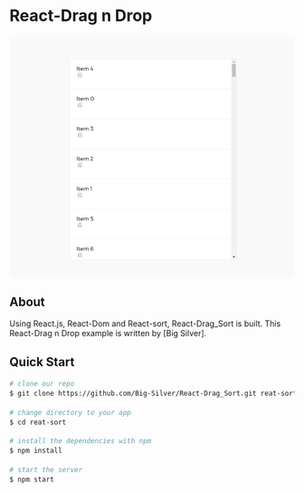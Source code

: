 # React-Drag n Drop

<img width="900" src="src/img/react-sort.png" border="0" />

## About
Using React.js, React-Dom and React-sort, React-Drag_Sort is built.
This React-Drag n Drop example is written by [Big Silver].

## Quick Start

```bash
# clone our repo
$ git clone https://github.com/Big-Silver/React-Drag_Sort.git reat-sort

# change directory to your app
$ cd reat-sort

# install the dependencies with npm
$ npm install

# start the server
$ npm start
```
